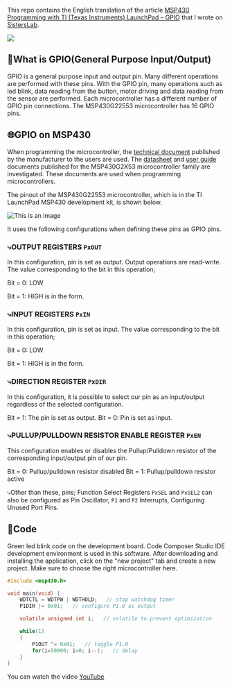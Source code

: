 This repo contains the English translation of the article [MSP430 Programming with TI (Texas Instruments) LaunchPad – GPIO](https://sisterslab.co/ti-launchpad-ile-msp430-programlama-gpio/) that I wrote on [SistersLab](https://sisterslab.co/).

[![](https://img.shields.io/badge/YouTubeVideo-passing-880414)](https://www.youtube.com/watch?v=iGFOYuTLY2k) 

## :closed_book:What is GPIO(General Purpose Input/Output)
GPIO is a general purpose input and output pin. Many different operations are performed with these pins. With the GPIO pin, many operations such as led blink, data reading from the button, motor driving and data reading from the sensor are performed. Each microcontroller has a different number of GPIO pin connections. The MSP430G22553 microcontroller has 16 GPIO pins.

## :globe_with_meridians:GPIO on MSP430
When programming the microcontroller, the [technical document](https://www.ti.com/product/MSP430G2553#tech-docs) published by the manufacturer to the users are used. The [datasheet](https://www.ti.com/lit/ds/symlink/msp430g2553.pdf?ts=1638097936795) and [user guide](https://www.ti.com/lit/ug/slau144j/slau144j.pdf?ts=1638097764802&ref_url=https%253A%252F%252Fwww.ti.com%252Fproduct%252FMSP430G2553%253FkeyMatch%253DMSP430G2553%2526tisearch%253Dsearch-everything%2526usecase%253DGPN) documents published for the MSP430G2X53 microcontroller family are investigated. These documents are used when programming microcontrollers.

The pinout of the MSP430G22553 microcontroller, which is in the TI LaunchPad MSP430 development kit, is shown below.

![This is an image](https://github.com/zeynepdicle/MSP430-Programming/blob/main/1%20%E2%80%93%20GPIO/ti-pinout.JPG)

It uses the following configurations when defining these pins as GPIO pins. 

### ⤷OUTPUT REGISTERS `PxOUT`
In this configuration, pin is set as output. Output operations are read-write. The value corresponding to the bit in this operation;

Bit = 0: LOW

Bit = 1: HIGH  is in the form.

### ⤷INPUT REGISTERS `PxIN`
In this configuration, pin is set as input. The value corresponding to the bit in this operation;

Bit = 0: LOW

Bit = 1: HIGH  is in the form.

### ⤷DIRECTION REGISTER `PxDIR` 
In this configuration, it is possible to select our pin as an input/output regardless of the selected configuration.

Bit = 1: The pin is set as output.
Bit = 0: Pin is set as input.

### ⤷PULLUP/PULLDOWN RESISTOR ENABLE REGISTER `PxEN`
This configuration enables or disables the Pullup/Pulldown resistor of the corresponding input/output pin of our pin.

Bit = 0: Pullup/pulldown resistor disabled
Bit = 1: Pullup/pulldown resistor active

⤷Other than these, pins; Function Select Registers `PxSEL` and `PxSEL2` can also be configured as Pin Oscillator, `P1` and `P2` Interrupts, Configuring Unused Port Pins.

## :rocket:Code
Green led blink code on the development board. Code Composer Studio IDE development environment is used in this software. After downloading and installing the application, click on the "new project" tab and create a new project. 
Make sure to choose the right microcontroller here.

```c
#include <msp430.h>				

void main(void) {
	WDTCTL = WDTPW | WDTHOLD;   // stop watchdog timer
	P1DIR |= 0x01;   // configure P1.0 as output

	volatile unsigned int i;   // volatile to prevent optimization

	while(1)
	{
		P1OUT ^= 0x01;   // toggle P1.0
		for(i=50000; i>0; i--);   // delay
	}
}
```
You can watch the video [YouTube](https://www.youtube.com/watch?v=iGFOYuTLY2k) 
